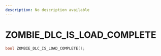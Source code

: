 ```yaml
---
description: No description available 
---
```


# ZOMBIE_DLC_IS_LOAD_COMPLETE

```cpp
bool ZOMBIE_DLC_IS_LOAD_COMPLETE();
```